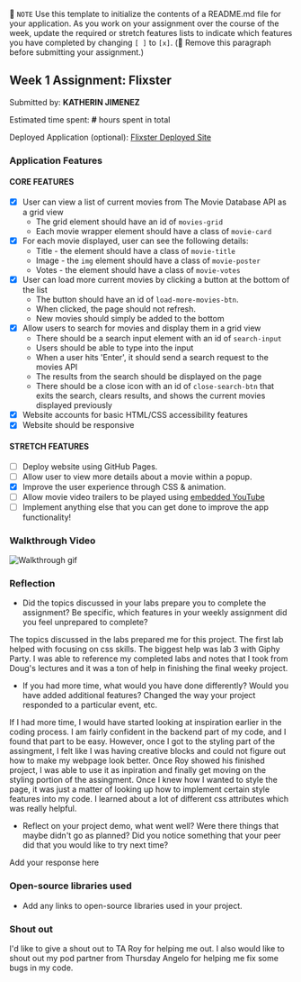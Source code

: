 📝 `NOTE` Use this template to initialize the contents of a README.md file for your application. As you work on your assignment over the course of the week, update the required or stretch features lists to indicate which features you have completed by changing `[ ]` to `[x]`. (🚫 Remove this paragraph before submitting your assignment.)

## Week 1 Assignment: Flixster

Submitted by: **KATHERIN JIMENEZ**

Estimated time spent: **#** hours spent in total

Deployed Application (optional): [Flixster Deployed Site](ADD_LINK_HERE)

### Application Features

#### CORE FEATURES

- [X] User can view a list of current movies from The Movie Database API as a grid view
  - The grid element should have an id of `movies-grid`
  - Each movie wrapper element should have a class of `movie-card`
- [X] For each movie displayed, user can see the following details:
  - Title - the element should have a class of `movie-title`
  - Image - the `img` element should have a class of `movie-poster`
  - Votes - the element should have a class of `movie-votes`
- [x] User can load more current movies by clicking a button at the bottom of the list
  - The button should have an id of `load-more-movies-btn`.
  - When clicked, the page should not refresh.
  - New movies should simply be added to the bottom
- [X] Allow users to search for movies and display them in a grid view
  - There should be a search input element with an id of `search-input`
  - Users should be able to type into the input
  - When a user hits 'Enter', it should send a search request to the movies API
  - The results from the search should be displayed on the page
  - There should be a close icon with an id of `close-search-btn` that exits the search, clears results, and shows the current movies displayed previously
- [X] Website accounts for basic HTML/CSS accessibility features
- [X] Website should be responsive

#### STRETCH FEATURES

- [ ] Deploy website using GitHub Pages. 
- [ ] Allow user to view more details about a movie within a popup.
- [X] Improve the user experience through CSS & animation.
- [ ] Allow movie video trailers to be played using [embedded YouTube](https://support.google.com/youtube/answer/171780?hl=en)
- [ ] Implement anything else that you can get done to improve the app functionality!

### Walkthrough Video

![Walkthrough gif](https://imgur.com/gallery/1lgMLFq)

### Reflection

* Did the topics discussed in your labs prepare you to complete the assignment? Be specific, which features in your weekly assignment did you feel unprepared to complete?

The topics discussed in the labs prepared me for this project. The first lab helped with focusing on css skills. The biggest help was lab 3 with Giphy Party. I was able to reference my completed labs and notes that I took from Doug's lectures and it was a ton of help in finishing the final weeky project.  

* If you had more time, what would you have done differently? Would you have added additional features? Changed the way your project responded to a particular event, etc.
  
If I had more time, I would have started looking at inspiration earlier in the coding process. I am fairly confident in the backend part of my code, and I found that part to be easy. However, once I got to the styling part of the assingment, I felt like I was having creative blocks and could not figure out how to make my webpage look better. Once Roy showed his finished project, I was able to use it as inpiration and finally get moving on the styling portion of the assingment. Once I knew how I wanted to style the page, it was just a matter of looking up how to implement certain style features into my code. I learned about a lot of different css attributes which was really helpful. 

* Reflect on your project demo, what went well? Were there things that maybe didn't go as planned? Did you notice something that your peer did that you would like to try next time?

Add your response here

### Open-source libraries used

- Add any links to open-source libraries used in your project.

### Shout out

I'd like to give a shout out to TA Roy for helping me out. I also would like to shout out my pod partner from Thursday Angelo for helping me fix some bugs in my code. 